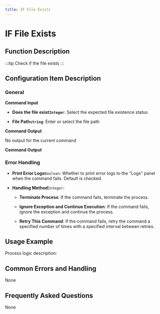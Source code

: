 ```yaml
---
title: IF File Exists
---
```


# IF File Exists

## Function Description

:::tip 
Check if the file exists
:::

## Configuration Item Description

### General

**Command Input**

- **Does the file exist`Integer`**: Select the expected file existence status

- **File Path`string`**: Enter or select the file path


**Command Output**

No output for the current command


**Command Output**

### Error Handling

- **Print Error Logs**`Boolean`: Whether to print error logs to the "Logs" panel when the command fails. Default is checked. 

- **Handling Method**`Integer`:

    - **Terminate Process**: If the command fails, terminate the process.

    - **Ignore Exception and Continue Execution**: If the command fails, ignore the exception and continue the process.

    - **Retry This Command**: If the command fails, retry the command a specified number of times with a specified interval between retries.

## Usage Example

Process logic description:

## Common Errors and Handling

None

## Frequently Asked Questions

None

